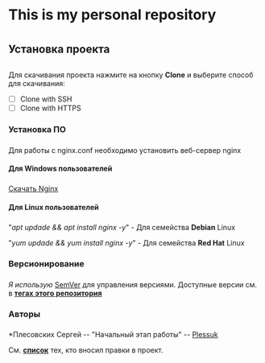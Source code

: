 # This is my personal repository <h1> 
## Установка проекта <h2> 
 Для скачивания проекта нажмите на кнопку **Clone** и выберите способ для скачивания:
 - [ ] Clone with SSH
 - [ ] Clone with HTTPS
### Установка ПО <h3> 
 Для работы с nginx.conf необходимо установить веб-сервер nginx
 #### Для Windows пользователей <h3>
 [Скачать Nginx](https://nginx.org/ru/download.html)
 #### Для Linux пользователей <h3>
 "*apt updade && apt install nginx -y*" - Для семейства **Debian** Linux
 
 "*yum updade && yum install nginx -y*" - Для семейства **Red Hat** Linux
### Версионирование <h3> 
 *_Я использую_* [SemVer](https://semver.org/lang/ru/) для управления версиями. Доступные версии см. в __[тегах этого репозитория](https://gitlab.rebrainme.com/plessuk/rebrain-devops-task-checkout/-/tags)__
### Авторы <h3> 
*Плесовских Сергей -- "Начальный этап работы" -- [Plessuk](https://gitlab.rebrainme.com/plessuk)
 
См. __[список](https://gitlab.rebrainme.com/plessuk/rebrain-devops-task-checkout/commits/master)__ тех, кто вносил правки в проект.

